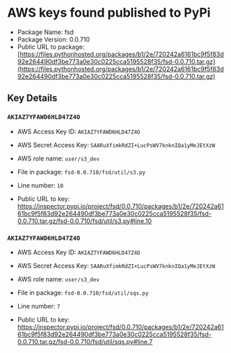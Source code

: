 # AWS keys found published to PyPi

* Package Name: fsd
* Package Version: 0.0.710
* Public URL to package: [https://files.pythonhosted.org/packages/b1/2e/720242a6161bc9f5f83d92e264490df3be773a0e30c0225cca5195528f35/fsd-0.0.710.tar.gz](https://files.pythonhosted.org/packages/b1/2e/720242a6161bc9f5f83d92e264490df3be773a0e30c0225cca5195528f35/fsd-0.0.710.tar.gz)

## Key Details

### `AKIAZ7YFAWD6HLD47Z4O`

* AWS Access Key ID: `AKIAZ7YFAWD6HLD47Z4O`
* AWS Secret Access Key: `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` 
* AWS role name: `user/s3_dev`
* File in package: `fsd-0.0.710/fsd/util/s3.py`
* Line number: `10`

* Public URL to key: https://inspector.pypi.io/project/fsd/0.0.710/packages/b1/2e/720242a6161bc9f5f83d92e264490df3be773a0e30c0225cca5195528f35/fsd-0.0.710.tar.gz/fsd-0.0.710/fsd/util/s3.py#line.10



### `AKIAZ7YFAWD6HLD47Z4O`

* AWS Access Key ID: `AKIAZ7YFAWD6HLD47Z4O`
* AWS Secret Access Key: `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` 
* AWS role name: `user/s3_dev`
* File in package: `fsd-0.0.710/fsd/util/sqs.py`
* Line number: `7`

* Public URL to key: https://inspector.pypi.io/project/fsd/0.0.710/packages/b1/2e/720242a6161bc9f5f83d92e264490df3be773a0e30c0225cca5195528f35/fsd-0.0.710.tar.gz/fsd-0.0.710/fsd/util/sqs.py#line.7


